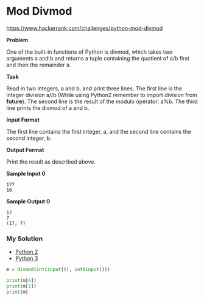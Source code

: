 # Mod Divmod

https://www.hackerrank.com/challenges/python-mod-divmod

**Problem**

One of the built-in functions of Python is divmod, which takes two arguments a and b and returns a tuple containing the quotient of a/b first and then the remainder a.

**Task**

Read in two integers, a and b, and print three lines. 
The first line is the integer division a//b (While using Python2 remember to import division from __future__). 
The second line is the result of the modulo operator: a%b. 
The third line prints the divmod of a and b.

**Input Format**

The first line contains the first integer, a, and the second line contains the second integer, b.

**Output Format**

Print the result as described above.

**Sample Input 0**

```
177
10
```

**Sample Output 0**

```
17
7
(17, 7)
```

### My Solution

- [Python 2](python2.py)
- [Python 3](python3.py)
```python
m = divmod(int(input()), int(input()))

print(m[0])
print(m[1])
print(m)
````